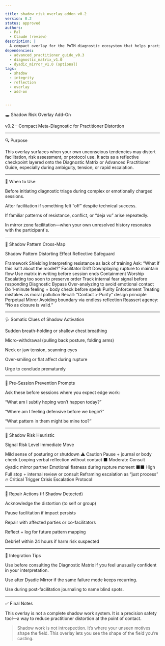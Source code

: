 ```yaml
---

title: shadow_risk_overlay_addon_v0.2
version: 0.2
status: approved
authors:
  - Pal
  - Claude (review)
description: |
  A compact overlay for the PoTM diagnostic ecosystem that helps practitioners recognize when shadow dynamics may distort risk perception or protocol use. Designed for real-time or immediate post-session reflection. Best used in conjunction with the Diagnostic Matrix and Advanced Practitioner Guide.
dependencies:
  - advanced_practitioner_guide_v0.3
  - diagnostic_matrix_v1.0
  - dyadic_mirror_v1.0 (optional)
tags:
  - shadow
  - integrity
  - reflection
  - overlay
  - add-on


---
```


🕳️ Shadow Risk Overlay Add-On

v0.2 – Compact Meta-Diagnostic for Practitioner Distortion


---

🔍 Purpose

This overlay surfaces when your own unconscious tendencies may distort facilitation, risk assessment, or protocol use. It acts as a reflective checkpoint layered onto the Diagnostic Matrix or Advanced Practitioner Guide, especially during ambiguity, tension, or rapid escalation.


---

🧭 When to Use

Before initiating diagnostic triage during complex or emotionally charged sessions.

After facilitation if something felt “off” despite technical success.

If familiar patterns of resistance, conflict, or “deja vu” arise repeatedly.

In mirror zone facilitation—when your own unresolved history resonates with the participant's.



---

🧬 Shadow Pattern Cross-Map

Shadow Pattern	Distorting Effect	Reflective Safeguard

Framework Shielding	Interpreting resistance as lack of training	Ask: “What if this isn’t about the model?”
Facilitator Drift	Downplaying rupture to maintain flow	Use matrix in writing before session ends
Containment Worship	Escalating too soon to preserve order	Track internal fear signal before responding
Diagnostic Bypass	Over-analyzing to avoid emotional contact	Do 1-minute feeling + body check before speak
Purity Enforcement	Treating mistakes as moral pollution	Recall: “Contact > Purity” design principle
Perpetual Mirror	Avoiding boundary via endless reflection	Reassert agency: “No as closure is valid.”



---

🩺 Somatic Clues of Shadow Activation

Sudden breath-holding or shallow chest breathing

Micro-withdrawal (pulling back posture, folding arms)

Neck or jaw tension, scanning eyes

Over-smiling or flat affect during rupture

Urge to conclude prematurely



---

🔘 Pre-Session Prevention Prompts

Ask these before sessions where you expect edge work:

“What am I subtly hoping won’t happen today?”

“Where am I feeling defensive before we begin?”

“What pattern in them might be mine too?”



---

🧠 Shadow Risk Heuristic

Signal	Risk Level	Immediate Move

Mild sense of posturing or shutdown	⚠️ Caution	Pause + journal or body check
Looping verbal reflection without contact	⬛ Moderate	Consult dyadic mirror partner
Emotional flatness during rupture moment	⬛⬛ High	Full stop + internal review or consult
Reframing escalation as “just process”	🔥 Critical	Trigger Crisis Escalation Protocol



---

🔧 Repair Actions (If Shadow Detected)

Acknowledge the distortion (to self or group)

Pause facilitation if impact persists

Repair with affected parties or co-facilitators

Reflect + log for future pattern mapping

Debrief within 24 hours if harm risk suspected



---

🧩 Integration Tips

Use before consulting the Diagnostic Matrix if you feel unusually confident in your interpretation.

Use after Dyadic Mirror if the same failure mode keeps recurring.

Use during post-facilitation journaling to name blind spots.



---

✅ Final Notes

This overlay is not a complete shadow work system. It is a precision safety tool—a way to reduce practitioner distortion at the point of contact.

> Shadow work is not introspection. It’s where your unseen motives shape the field.
This overlay lets you see the shape of the field you’re casting.

